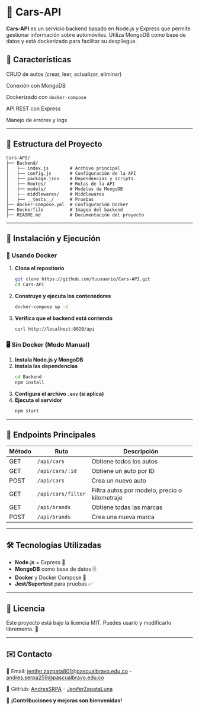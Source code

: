 # 🚗 Cars-API

**Cars-API** es un servicio backend basado en Node.js y Express que permite gestionar información sobre automóviles. Utiliza MongoDB como base de datos y está dockerizado para facilitar su despliegue.

## 📌 Características
CRUD de autos (crear, leer, actualizar, eliminar)

Conexión con MongoDB

Dockerizado con `docker-compose`

API REST con Express

Manejo de errores y logs

---

## 📂 Estructura del Proyecto
```
Cars-API/
├── Backend/
│   ├── index.js        # Archivo principal
│   ├── config.js       # Configuración de la API
│   ├── package.json    # Dependencias y scripts
│   ├── Routes/         # Rutas de la API
│   ├── models/         # Modelos de MongoDB
│   ├── middlewares/    # Middlewares
│   ├── __tests__/      # Pruebas
├── docker-compose.yml  # Configuración Docker
├── Dockerfile          # Imagen del backend
├── README.md           # Documentación del proyecto
```

---

## 🔧 Instalación y Ejecución
### 🐳 Usando Docker
1. **Clona el repositorio**
   ```sh
   git clone https://github.com/tuusuario/Cars-API.git
   cd Cars-API
   ```
2. **Construye y ejecuta los contenedores**
   ```sh
   docker-compose up -d
   ```
3. **Verifica que el backend está corriendo**
   ```sh
   curl http://localhost:8020/api
   ```

### 🖥️ Sin Docker (Modo Manual)
1. **Instala Node.js y MongoDB**
2. **Instala las dependencias**
   ```sh
   cd Backend
   npm install
   ```
3. **Configura el archivo `.env` (si aplica)**
4. **Ejecuta el servidor**
   ```sh
   npm start
   ```

---

## 📡 Endpoints Principales
| Método | Ruta                  | Descripción                                    |
|--------|-----------------------|------------------------------------------------|
| GET    | `/api/cars`           | Obtiene todos los autos                       |
| GET    | `/api/cars/:id`       | Obtiene un auto por ID                        |
| POST   | `/api/cars`           | Crea un nuevo auto                            |
| GET    | `/api/cars/filter`    | Filtra autos por modelo, precio o kilometraje |
| GET    | `/api/brands`         | Obtiene todas las marcas                      |
| POST   | `/api/brands`         | Crea una nueva marca                          |

---

## 🛠 Tecnologías Utilizadas
- **Node.js** + Express 🚀
- **MongoDB** como base de datos 🗄️
- **Docker** y Docker Compose 🐳
- **Jest/Supertest** para pruebas ✅

---

## 📄 Licencia
Este proyecto está bajo la licencia MIT. Puedes usarlo y modificarlo libremente. 🎉

---

## ✉️ Contacto
📧 Email: jenifer.zazpata801@pascualbravo.edu.co - andres.serpa259@pascualbravo.edu.co

🐙 GitHub: [AndresSRPA](https://github.com/AndresSPRA) - [JeniferZapataLuna](https://github.com/JeniferZapataLuna)  

🚀 **¡Contribuciones y mejoras son bienvenidas!**



